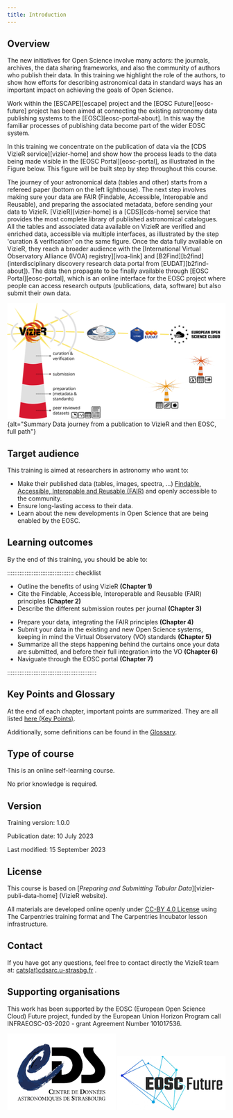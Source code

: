 ```yaml
---
title: Introduction
---
```



## Overview

The new initiatives for Open Science involve many actors: the journals, archives, the data sharing frameworks, and also the community of authors who publish their data. In this training we highlight the role of the authors, to show how efforts for describing astronomical data in standard ways has an important impact on achieving the goals of Open Science.  

Work within the [ESCAPE][escape] project and the [EOSC Future][eosc-future] project has been aimed at connecting the existing astronomy data publishing systems to the [EOSC][eosc-portal-about]. In this way the familiar processes of publishing data become part of the wider EOSC system. 

In this training we concentrate on the publication of data via the [CDS VizieR service][vizier-home] and show how the process leads to the data being made visible in the [EOSC Portal][eosc-portal], as illustrated in the Figure below. This figure will be built step by step throughout this course.

The journey of your astronomical data (tables and other) starts from a refereed paper (bottom on the left lighthouse). The next step involves making sure your data are FAIR (Findable, Accessible, Interopable and Reusable), and preparing the associated metadata, before sending your data to VizieR.
[VizieR][vizier-home] is a [CDS][cds-home] service that provides the most complete library of published astronomical catalogues. All the tables and associated data available on VizieR are verified and enriched data, accessible via multiple interfaces, as illustrated by the step 'curation & verification' on the same figure.
Once the data fully available on VizieR, they reach a broader audience with the [International Virtual Observatory Alliance (IVOA) registry][ivoa-link] and [B2Find][b2find] (interdisciplinary discovery research data portal from [EUDAT][b2find-about]). The data then propagate to be finally available through [EOSC Portal][eosc-portal], which is an online interface for the EOSC project where people can access research outputs (publications, data, software) but also submit their own data.


![Figure: Full data journey from a publication to EOSC. In this course, we will focus on the publication of data via the CDS VizieR service (left lightouse). But the process is similar for other data centers (smaller lighthouses on the right).](https://raw.githubusercontent.com/cds-astro/a-FAIR-journey-for-astronomical-data/main/episodes/images/lighthouse/full.svg){alt="Summary Data journey from a publication to VizieR and then EOSC, full path"}



## Target audience

<!-- Astronomers who want to publish their data (table, images, spectra, …), and make them available to the community, following the FAIR principles. -->
This training is aimed at researchers in astronomy who want to:

- Make their published data (tables, images, spectra, …) <a href="section_fair_astro.html" target="_blank">Findable, Accessible, Interopable and Reusable (FAIR)</a> and openly accessible to the community. 
- Ensure long-lasting access to their data. 
- Learn about the new developments in Open Science that are being enabled by the EOSC.



## Learning outcomes

By the end of this training, you should be able to:

:::::::::::::::::::::::::::::::::::::: checklist

- Outline the benefits of using VizieR **(Chapter 1)**
- Cite the Findable, Accessible, Interoperable and Reusable (FAIR) principles **(Chapter 2)**
- Describe the different submission routes per journal **(Chapter 3)**
<!-- - Define the type of data accepted in VizieR  -->
- Prepare your data, integrating the FAIR principles **(Chapter 4)**  
- Submit your data in the existing and new Open Science systems, keeping in mind the Virtual Observatory (VO) standards **(Chapter 5)**
- Summarize all the steps happening behind the curtains once your data are submitted, and before their full integration into the VO **(Chapter 6)** 
- Naviguate through the EOSC portal **(Chapter 7)**

:::::::::::::::::::::::::::::::::::::::::::::::::::


<!-- -------- -->
## Key Points and Glossary
 
At the end of each chapter, important points are summarized. They are all listed <a href="key-points.html" target="_blank">here (Key Points)</a>.

Additionally, some definitions can be found in the <a href="reference.html#glossary" target="_blank">Glossary</a>.
 


<!-- -------- -->
## Type of course

This is an online self-learning course.

No prior knowledge is required.



<!-- -------- -->
## Version

Training version: 1.0.0

Publication date: 10 July 2023
 
Last modified: 15 September 2023



<!-- -------- -->
## License

This course is based on [*Preparing and Submitting Tabular Data*][vizier-publi-data-home] (VizieR website).


All materials are developed online openly under <a href="LICENSE.html" target="_blank">CC-BY 4.0 License</a> using The Carpentries training format and The Carpentries Incubator lesson infrastructure.



<!-- -------- -->
## Contact

If you have got any questions, feel free to contact directly the VizieR team at: [cats(at)cdsarc.u-strasbg.fr](mailto:cats@cdsarc.u-strasbg.fr) .




<!-- -------- -->
## Supporting organisations

This work has been supported by the EOSC (European Open Science Cloud) Future project, funded by the European Union Horizon Program call INFRAEOSC-03-2020 - grant Agreement Number 101017536.


<p float="left">
	<img src="https://raw.githubusercontent.com/cds-astro/a-FAIR-journey-for-astronomical-data/main/episodes/images/tmp_logos/cds-logo.png" alt="Logo Centre de Données astronomiques de Strasbourg - CDS" width="250px" />
	<img src="https://raw.githubusercontent.com/cds-astro/a-FAIR-journey-for-astronomical-data/main/episodes/images/tmp_logos/eosc_future_logo.png" alt="Logo European Open Science Cloud Future- EOSC Future" width="250px" />
</p>




<!--  ----------------------------------------- -->
<!--            Link references  ==> links.md   -->
<!--  ----------------------------------------- -->


<!--  ----------------------------------------- -->
<!-- Transform link a/href with target="_blank" -->
<!-- Open them in a new window			-->
<!--  ----------------------------------------- -->
<script>
document.querySelectorAll('#main-content a:not([target])').forEach(link => link.setAttribute('target', '_blank'))
</script>



